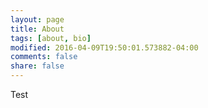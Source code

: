 ```yaml
---
layout: page
title: About
tags: [about, bio]
modified: 2016-04-09T19:50:01.573882-04:00
comments: false
share: false
---
```


Test
